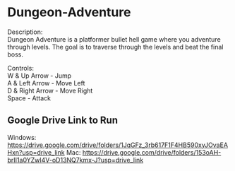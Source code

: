 # Dungeon-Adventure
Description:\
Dungeon Adventure is a platformer bullet hell game where you
adventure through levels. The goal is to traverse through the levels and beat the
final boss.

Controls:\
W & Up Arrow - Jump\
A & Left Arrow - Move Left\
D & Right Arrow - Move Right\
Space - Attack

## Google Drive Link to Run

Windows: https://drive.google.com/drive/folders/1JqGFz_3rb617F1F4HB590xyJOvaEAHxn?usp=drive_link
Mac: https://drive.google.com/drive/folders/153oAH-brII1a0YZwI4V-oD13NQ7kmx-J?usp=drive_link

